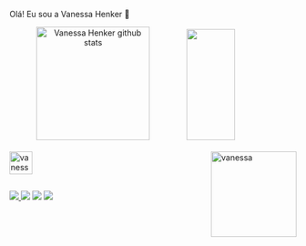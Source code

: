   Olá! Eu sou a Vanessa Henker 🌸
<div align="center">  
  <img width="%" height="199px" src="https://github-readme-stats.vercel.app/api?username=VanessaHenker&show_icons=true&count_private=true&hide_border=true&title_color=ff91a4&icon_color=ff91a4&text_color=c9d1d9&bg_color=0d1117" alt="Vanessa Henker github stats" /> 
  <img width="41%" height="195px" src="https://github-readme-stats.vercel.app/api/top-langs/?username=VanessaHenker&layout=compact&hide_border=true&title_color=ff91a4&text_color=ff91a4&bg_color=0d1117" />
</div>


 <div style="display: inline_block"><br>
  <img align="center" alt="vanessa-C++" height="40" width="40" src="https://github.com/VanessaHenker/VanessaHenker/assets/133284383/a3988974-742c-4f20-9eca-49671500682a">
 <img align="right" alt="vanessa"  height = "150" width = "150" src="https://github.com/VanessaHenker/VanessaHenker/assets/133284383/c2b26697-0db3-47b0-b5f6-730e0dce0f24">
</div>

##

<div> 
  <a href="https://www.linkedin.com/in/vanessa-silva-814a28262/" target="_blank"><img src="https://img.shields.io/badge/-LinkedIn-%230077B5?style=for-the-badge&logo=linkedin&logoColor=white" target="_blank">
  <a href = l/u/0/?tab=rm&ogbl#inbox><img src="https://img.shields.io/badge/-Gmail-%23333?style=for-the-badge&logo=gmail&logoColor=white" target="_blank"></a>
  <a href="https://discord.gg/vanessinha7223" target="_blank"><img src="https://img.shields.io/badge/Discord-7289DA?style=for-the-badge&logo=discord&logoColor=white" target="_blank"></a> 
  <a href="https://instagram.com/vanessa_henker" target="_blank"><img src="https://img.shields.io/badge/-Instagram-%23E4405F?style=for-the-badge&logo=instagram&logoColor=white" target="_blank"></a>
  
  </a> 
</div>
